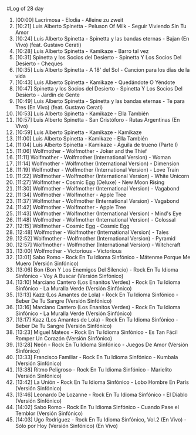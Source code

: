 #Log of 28 day

1. [00:00] Lacrimosa - Elodia - Alleine zu zweit
1. [10:21] Luis Alberto Spinetta - Peluson Of Milk - Seguir Viviendo Sin Tu Amor
1. [10:24] Luis Alberto Spinetta - Spinetta y las bandas eternas - Bajan (En Vivo) (feat. Gustavo Cerati)
1. [10:28] Luis Alberto Spinetta - Kamikaze - Barro tal vez
1. [10:31] Spinetta y los Socios del Desierto - Spinetta Y Los Socios Del Desierto - Cheques
1. [10:35] Luis Alberto Spinetta - A 18' del Sol - Cancion para los días de la vida
1. [10:43] Luis Alberto Spinetta - Kamikaze - Quedándote O Yéndote
1. [10:47] Spinetta y los Socios del Desierto - Spinetta Y Los Socios Del Desierto - Jardín de Gente
1. [10:49] Luis Alberto Spinetta - Spinetta y las bandas eternas - Te para Tres (En Vivo) (feat. Gustavo Cerati)
1. [10:53] Luis Alberto Spinetta - Kamikaze - Ella También
1. [10:57] Luis Alberto Spinetta - San Cristóforo - Rutas Argentinas (En Vivo)
1. [10:59] Luis Alberto Spinetta - Kamikaze - Kamikaze
1. [11:00] Luis Alberto Spinetta - Kamikaze - Ella También
1. [11:04] Luis Alberto Spinetta - Kamikaze - Águila de trueno (Parte I)
1. [11:06] Wolfmother - Wolfmother - Joker and the Thief
1. [11:11] Wolfmother - Wolfmother (International Version) - Woman
1. [11:14] Wolfmother - Wolfmother (International Version) - Dimension
1. [11:19] Wolfmother - Wolfmother (International Version) - Love Train
1. [11:22] Wolfmother - Wolfmother (International Version) - White Unicorn
1. [11:27] Wolfmother - Cosmic Egg (Deluxe) - New Moon Rising
1. [11:30] Wolfmother - Wolfmother (International Version) - Vagabond
1. [11:34] Wolfmother - Wolfmother - Apple Tree
1. [11:37] Wolfmother - Wolfmother (International Version) - Vagabond
1. [11:42] Wolfmother - Wolfmother - Apple Tree
1. [11:43] Wolfmother - Wolfmother (International Version) - Mind's Eye
1. [11:48] Wolfmother - Wolfmother (International Version) - Colossal
1. [12:15] Wolfmother - Cosmic Egg - Cosmic Egg
1. [12:48] Wolfmother - Wolfmother (International Version) - Tales
1. [12:52] Wolfmother - Wolfmother (International Version) - Pyramid
1. [12:57] Wolfmother - Wolfmother (International Version) - Witchcraft
1. [13:00] Wolfmother - Victorious - Victorious
1. [13:01] Sabo Romo - Rock En Tu Idioma Sinfónico - Mátenme Porque Me Muero (Versión Sinfónico)
1. [13:06] Bon (Bon Y Los Enemigos Del Silencio) - Rock En Tu Idioma Sinfónico - Voy A Buscar (Versión Sinfónico)
1. [13:10] Marciano Cantero (Los Enanitos Verdes) - Rock En Tu Idioma Sinfónico - La Muralla Verde (Versión Sinfónico)
1. [13:13] Kazz (Los Amantes de Lola) - Rock En Tu Idioma Sinfónico - Beber De Tu Sangre (Versión Sinfónico)
1. [13:16] Marciano Cantero (Los Enanitos Verdes) - Rock En Tu Idioma Sinfónico - La Muralla Verde (Versión Sinfónico)
1. [13:17] Kazz (Los Amantes de Lola) - Rock En Tu Idioma Sinfónico - Beber De Tu Sangre (Versión Sinfónico)
1. [13:23] Miguel Mateos - Rock En Tu Idioma Sinfónico - Es Tan Fácil Romper Un Corazón (Versión Sinfónico)
1. [13:28] Neón - Rock En Tu Idioma Sinfónico - Juegos De Amor (Versión Sinfónico)
1. [13:33] Francisco Familiar - Rock En Tu Idioma Sinfónico - Kumbala (Versión Sinfónico)
1. [13:38] Ritmo Peligroso - Rock En Tu Idioma Sinfónico - Marielito (Versión Sinfónico)
1. [13:42] La Unión - Rock En Tu Idioma Sinfónico - Lobo Hombre En París (Versión Sinfónico)
1. [13:46] Leonardo De Lozanne - Rock En Tu Idioma Sinfónico - El Diablo (Versión Sinfónico)
1. [14:02] Sabo Romo - Rock En Tu Idioma Sinfónico - Cuando Pase el Temblor (Versión Sinfónico)
1. [14:03] Ugo Rodríguez - Rock En Tu Idioma Sinfónico, Vol.2 (En Vivo) - Sólo por Hoy (Versión Sinfónico) (En Vivo)
